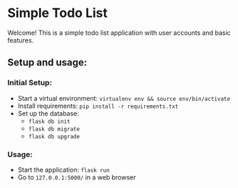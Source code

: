# Simple Todo List

Welcome! This is a simple todo list application with user accounts and basic features.

## Setup and usage:

### Initial Setup:

- Start a virtual environment: `virtualenv env && source env/bin/activate`
- Install requirements: `pip install -r requirements.txt`
- Set up the database:
	- `flask db init`
	- `flask db migrate`
	- `flask db upgrade`

### Usage:

- Start the application: `flask run`
- Go to `127.0.0.1:5000/` in a web browser
